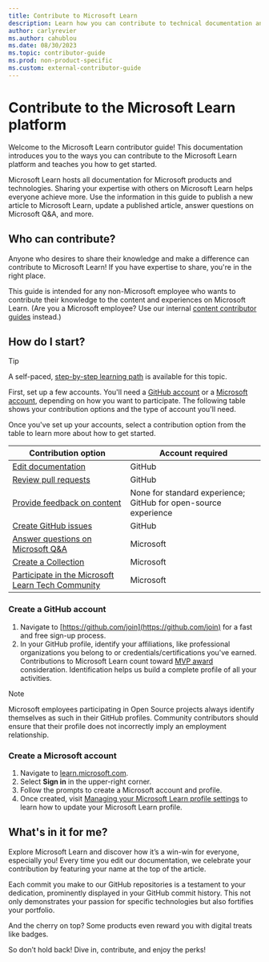 ```yaml
---
title: Contribute to Microsoft Learn
description: Learn how you can contribute to technical documentation and other content experiences on Microsoft Learn.
author: carlyrevier
ms.author: cahublou
ms.date: 08/30/2023
ms.topic: contributor-guide
ms.prod: non-product-specific
ms.custom: external-contributor-guide
---
```


# Contribute to the Microsoft Learn platform

Welcome to the Microsoft Learn contributor guide! This documentation introduces you to the ways you can contribute to the Microsoft Learn platform and teaches you how to get started.

Microsoft Learn hosts all documentation for Microsoft products and technologies. Sharing your expertise with others on Microsoft Learn helps everyone achieve more. Use the information in this guide to publish a new article to Microsoft Learn, update a published article, answer questions on Microsoft Q&A, and more.

## Who can contribute?

Anyone who desires to share their knowledge and make a difference can contribute to Microsoft Learn! If you have expertise to share, you're in the right place.

This guide is intended for any non-Microsoft employee who wants to contribute their knowledge to the content and experiences on Microsoft Learn. (Are you a Microsoft employee? Use our internal [content contributor guides](https://review.learn.microsoft.com/help) instead.)

## How do I start?

> [!TIP]
> A self-paced, [step-by-step learning path](/training/modules/become-learn-contributor) is available for this topic.

First, set up a few accounts. You'll need a [GitHub account](#create-a-github-account) or a [Microsoft account](#create-a-microsoft-account), depending on how you want to participate. The following table shows your contribution options and the type of account you'll need.

Once you've set up your accounts, select a contribution option from the table to learn more about how to get started.

|Contribution option  |Account required  |
|---------|---------|
|[Edit documentation](how-to-write-overview.md)     | GitHub         |
|[Review pull requests](how-to-review-pull-request.md)     | GitHub         |
|[Provide feedback on content](provide-feedback.md)    | None for standard experience; GitHub for open-source experience |
|[Create GitHub issues](how-to-create-github-issues.md)     | GitHub         |
|[Answer questions on Microsoft Q&A](qna-overview.md)     | Microsoft        |
|[Create a Collection](collections.md)     | Microsoft        |
|[Participate in the Microsoft Learn Tech Community](https://techcommunity.microsoft.com/t5/microsoft-learn/ct-p/MicrosoftLearn)     | Microsoft         |

### Create a GitHub account

1. Navigate to [https://github.com/join](https://github.com/join) for a fast and free sign-up process.
1. In your GitHub profile, identify your affiliations, like professional organizations you belong to or credentials/certifications you've earned. Contributions to Microsoft Learn count toward [MVP award](https://mvp.microsoft.com/) consideration. Identification helps us build a complete profile of all your activities.

>[!NOTE]
> Microsoft employees participating in Open Source projects always identify themselves as such in their GitHub profiles. Community contributors should ensure that their profile does not incorrectly imply an employment relationship.

### Create a Microsoft account

1. Navigate to [learn.microsoft.com](/).
1. Select **Sign in** in the upper-right corner.
1. Follow the prompts to create a Microsoft account and profile.
1. Once created, visit [Managing your Microsoft Learn profile settings](/training/support/learn-profile-manage) to learn how to update your Microsoft Learn profile.

## What's in it for me?

Explore Microsoft Learn and discover how it’s a win-win for everyone, especially you! Every time you edit our documentation, we celebrate your contribution by featuring your name at the top of the article. 

Each commit you make to our GitHub repositories is a testament to your dedication, prominently displayed in your GitHub commit history. This not only demonstrates your passion for specific technologies but also fortifies your portfolio. 

And the cherry on top? Some products even reward you with digital treats like badges. 

So don’t hold back! Dive in, contribute, and enjoy the perks!
